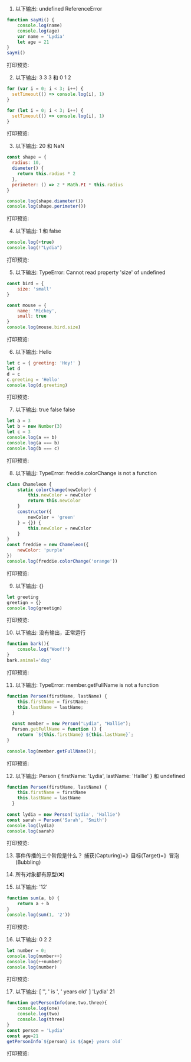 1. 以下输出: undefined ReferenceError
```javascript
function sayHi() {
    console.log(name)
    console.log(age)
    var name = 'Lydia'
    let age = 21
}
sayHi()
```
打印预览:

2. 以下输出: 3 3 3 和 0 1 2
```javascript
for (var i = 0; i < 3; i++) {
  setTimeout(() => console.log(i), 1)
}

for (let i = 0; i < 3; i++) {
  setTimeout(() => console.log(i), 1)
}
```
打印预览:

3. 以下输出: 20 和 NaN
```javascript
const shape = {
  radius: 10,
  diameter() {
    return this.radius * 2
  },
  perimeter: () => 2 * Math.PI * this.radius
}

console.log(shape.diameter())
console.log(shape.perimeter())
```
打印预览:

4. 以下输出: 1 和 false
```javascript
console.log(+true)
console.log(!"Lydia")
```
打印预览:

5. 以下输出: TypeError: Cannot read property 'size' of undefined
```javascript
const bird = {
    size: 'small'
}

const mouse = {
    name: 'Mickey',
    small: true
}
console.log(mouse.bird.size)
```
打印预览: 

6. 以下输出: Hello
```javascript
let c = { greeting: 'Hey!' }
let d
d = c
c.greeting = 'Hello'
console.log(d.greeting)
```
打印预览:

7. 以下输出: true false false
```javascript
let a = 3
let b = new Number(3)
let c = 3
console.log(a == b)
console.log(a === b)
console.log(b === c)
```
打印预览:

8. 以下输出: TypeError: freddie.colorChange is not a function
```javascript
class Chameleon {
    static colorChange(newColor) {
        this.newColor = newColor
        return this.newColor
    }
    constructor({
        newColor = 'green'
    } = {}) {
        this.newColor = newColor
    }
}
const freddie = new Chameleon({
    newColor: 'purple'
})
console.log(freddie.colorChange('orange'))
```
打印预览:

9. 以下输出: {}
```javascript
let greeting
greetign = {}
console.log(greetign)
```
打印预览:

10. 以下输出: 没有输出，正常运行
```javascript
function bark(){
    console.log('Woof!')
}
bark.animal='dog'
```
打印预览: 

11. 以下输出: TypeError: member.getFullName is not a function
```javascript
function Person(firstName, lastName) {
    this.firstName = firstName;
    this.lastName = lastName;
  }
  
  const member = new Person("Lydia", "Hallie");
  Person.getFullName = function () {
    return `${this.firstName} ${this.lastName}`;
}
  
console.log(member.getFullName());
```
打印预览:

12. 以下输出: Person { firstName: 'Lydia', lastName: 'Hallie' } 和 undefined
```javascript
function Person(firstName, lastName) {
    this.firstName = firstName
    this.lastName = lastName
  }
  
const lydia = new Person('Lydia', 'Hallie')
const sarah = Person('Sarah', 'Smith')
console.log(lydia)
console.log(sarah)
```
打印预览:

13. 事件传播的三个阶段是什么？
捕获(Capturing)=》目标(Target)=》冒泡(Bubbling)

14. 所有对象都有原型(❌)

15. 以下输出: '12'
```javascript
function sum(a, b) {
    return a + b
}
console.log(sum(1, '2'))
```
打印预览:

16. 以下输出: 0 2 2
```javascript
let number = 0;
console.log(number++)
console.log(++number)
console.log(number)
```
打印预览:

17. 以下输出: [ '', ' is ', ' years old' ] 'Lydia' 21
```javascript
function getPersonInfo(one,two,three){
    console.log(one)
    console.log(two)
    console.log(three)
}
const person = 'Lydia'
const age=21
getPersonInfo`${person} is ${age} years old`
```
打印预览:
